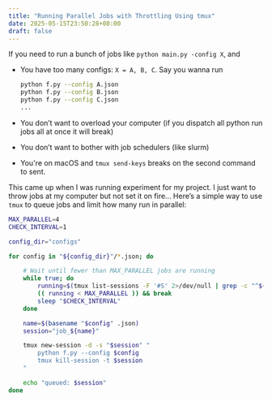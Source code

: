 ```yaml
---
title: "Running Parallel Jobs with Throttling Using tmux"
date: 2025-05-15T23:50:28+08:00
draft: false
---
```


If you need to run a bunch of jobs like `python main.py -config X`, and

- You have too many configs: `X = A, B, C`. Say you wanna run

    ```bash
    python f.py --config A.json
    python f.py --config B.json
    python f.py --config C.json
    ...
    ```

- You don’t want to overload your computer (if you dispatch all python run jobs all at once it will break)

- You don’t want to bother with job schedulers (like slurm)

- You're on macOS and `tmux send-keys` breaks on the second command to sent.

This came up when I was running experiment for my project. I just want to throw jobs at my computer but not set it on fire... Here’s a simple way to use `tmux` to queue jobs and limit how many run in parallel:

```bash
MAX_PARALLEL=4
CHECK_INTERVAL=1

config_dir="configs"

for config in "${config_dir}"/*.json; do

    # Wait until fewer than MAX_PARALLEL jobs are running
    while true; do
        running=$(tmux list-sessions -F '#S' 2>/dev/null | grep -c "^${prefix}")
        (( running < MAX_PARALLEL )) && break
        sleep "$CHECK_INTERVAL"
    done

    name=$(basename "$config" .json)
    session="job_${name}"

    tmux new-session -d -s "$session" "
        python f.py --config $config
        tmux kill-session -t $session
    "

    echo "queued: $session"
done
```

